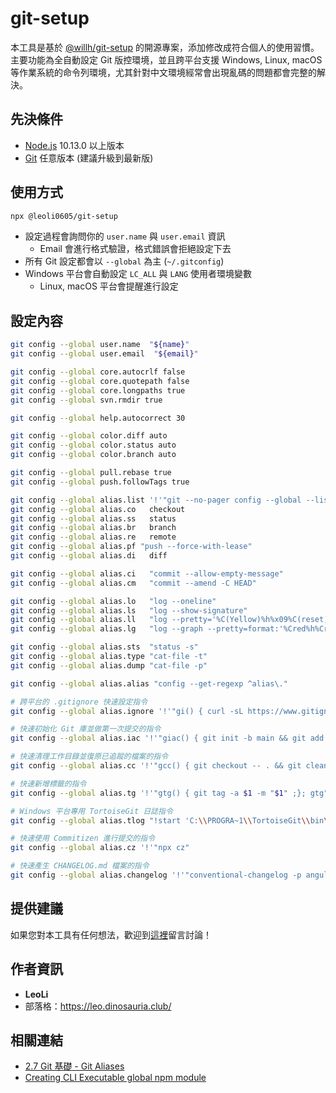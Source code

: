# git-setup

本工具是基於 [@willh/git-setup](https://www.npmjs.com/package/@willh/git-setup) 的開源專案，添加修改成符合個人的使用習慣。
主要功能為全自動設定 Git 版控環境，並且跨平台支援 Windows, Linux, macOS 等作業系統的命令列環境，尤其針對中文環境經常會出現亂碼的問題都會完整的解決。

## 先決條件

- [Node.js](https://nodejs.org/en/) 10.13.0 以上版本
- [Git](https://git-scm.com/) 任意版本 (建議升級到最新版)

## 使用方式

```sh
npx @leoli0605/git-setup
```

- 設定過程會詢問你的 `user.name` 與 `user.email` 資訊
  - Email 會進行格式驗證，格式錯誤會拒絕設定下去
- 所有 Git 設定都會以 `--global` 為主 (`~/.gitconfig`)
- Windows 平台會自動設定 `LC_ALL` 與 `LANG` 使用者環境變數
  - Linux, macOS 平台會提醒進行設定

## 設定內容

```sh
git config --global user.name  "${name}"
git config --global user.email  "${email}"

git config --global core.autocrlf false
git config --global core.quotepath false
git config --global core.longpaths true
git config --global svn.rmdir true

git config --global help.autocorrect 30

git config --global color.diff auto
git config --global color.status auto
git config --global color.branch auto

git config --global pull.rebase true
git config --global push.followTags true

git config --global alias.list '!'"git --no-pager config --global --list"
git config --global alias.co   checkout
git config --global alias.ss   status
git config --global alias.br   branch
git config --global alias.re   remote
git config --global alias.pf "push --force-with-lease"
git config --global alias.di   diff

git config --global alias.ci   "commit --allow-empty-message"
git config --global alias.cm   "commit --amend -C HEAD"

git config --global alias.lo   "log --oneline"
git config --global alias.ls   "log --show-signature"
git config --global alias.ll   "log --pretty='%C(Yellow)%h%x09%C(reset)(%ci) %C(Cyan)%an: %C(reset)%s' --date=short"
git config --global alias.lg   "log --graph --pretty=format:'%Cred%h%Creset %ad |%C(yellow)%d%Creset %s %Cgreen(%cr)%Creset [%Cgreen%an%Creset]' --abbrev-commit --date=short"

git config --global alias.sts  "status -s"
git config --global alias.type "cat-file -t"
git config --global alias.dump "cat-file -p"

git config --global alias.alias "config --get-regexp ^alias\."

# 跨平台的 .gitignore 快速設定指令
git config --global alias.ignore '!'"gi() { curl -sL https://www.gitignore.io/api/\$@ ;}; gi"

# 快速初始化 Git 庫並做第一次提交的指令
git config --global alias.iac '!'"giac() { git init -b main && git add . && git commit -m 'Initial commit' ;}; giac"

# 快速清理工作目錄並復原已追蹤的檔案的指令
git config --global alias.cc '!'"gcc() { git checkout -- . && git clean -df ;}; gcc"

# 快速新增標籤的指令
git config --global alias.tg '!'"gtg() { git tag -a $1 -m "$1" ;}; gtg"

# Windows 平台專用 TortoiseGit 日誌指令
git config --global alias.tlog "!start 'C:\\PROGRA~1\\TortoiseGit\\bin\\TortoiseGitProc.exe' /command:log /path:."

# 快速使用 Commitizen 進行提交的指令
git config --global alias.cz '!'"npx cz"

# 快速產生 CHANGELOG.md 檔案的指令
git config --global alias.changelog '!'"conventional-changelog -p angular -i CHANGELOG.md -s"

```

## 提供建議

如果您對本工具有任何想法，歡迎到[這裡](https://github.com/leoli0605/npm-git-setup/issues)留言討論！

## 作者資訊

- **LeoLi**
- 部落格：https://leo.dinosauria.club/

## 相關連結

- [2.7 Git 基礎 - Git Aliases](https://git-scm.com/book/zh-tw/v2/Git-%E5%9F%BA%E7%A4%8E-Git-Aliases)
- [Creating CLI Executable global npm module](https://medium.com/@thatisuday/creating-cli-executable-global-npm-module-5ef734febe32)
